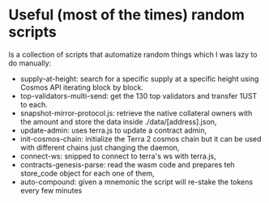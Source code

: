 # Useful (most of the times) random scripts

Is a collection of scripts that automatize random things which I was lazy to do manually:

- supply-at-height: search for a specific supply at a specific height using Cosmos API iterating block by block.
- top-validators-multi-send: get the 130 top validators and transfer 1UST to each.
- snapshot-mirror-protocol.js: retrieve the native collateral owners with the amount and store the data inside ./data/[address].json,
- update-admin: uses terra.js to update a contract admin,
- init-cosmos-chain: initialize the Terra 2 cosmos chain but it can be used with different chains just changing the daemon,
- connect-ws: snipped to connect to terra's ws with terra.js,
- contracts-genesis-parse: read the wasm code and prepares teh store_code object for each one of them,
- auto-compound: given a mnemonic the script will re-stake the tokens every few minutes